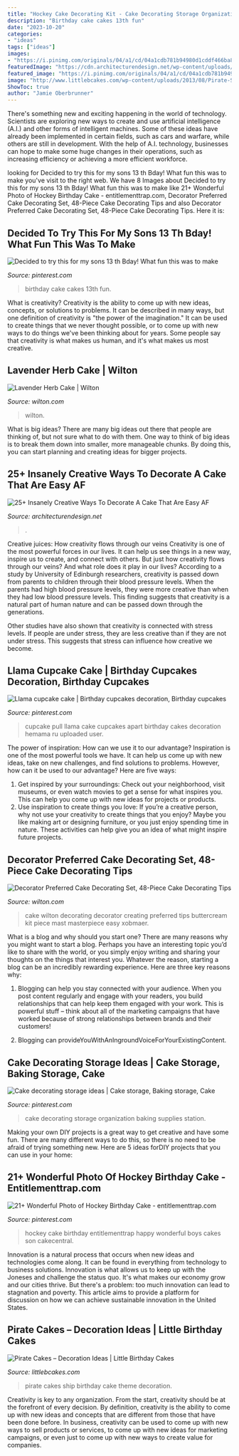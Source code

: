 ```yaml
---
title: "Hockey Cake Decorating Kit - Cake Decorating Storage Organization Baking Supplies Station"
description: "Birthday cake cakes 13th fun"
date: "2023-10-20"
categories:
- "ideas"
tags: ["ideas"]
images:
- "https://i.pinimg.com/originals/04/a1/cd/04a1cdb781b94980d1cddf466ba8d0a1.png"
featuredImage: "https://cdn.architecturendesign.net/wp-content/uploads/2015/09/AD-Insanely-Creative-Ways-To-Decorate-A-Cake-12.jpg"
featured_image: "https://i.pinimg.com/originals/04/a1/cd/04a1cdb781b94980d1cddf466ba8d0a1.png"
image: "http://www.littlebcakes.com/wp-content/uploads/2013/08/Pirate-Ship-Cakes.jpg"
ShowToc: true
author: "Jamie Oberbrunner"
---
```



There's something new and exciting happening in the world of technology. Scientists are exploring new ways to create and use artificial intelligence (A.I.) and other forms of intelligent machines. Some of these ideas have already been implemented in certain fields, such as cars and warfare, while others are still in development. With the help of A.I. technology, businesses can hope to make some huge changes in their operations, such as increasing efficiency or achieving a more efficient workforce.

	

		
looking for Decided to try this for my sons 13 th Bday! What fun this was to make you've visit to the right web. We have 8 Images about Decided to try this for my sons 13 th Bday! What fun this was to make like 21+ Wonderful Photo of Hockey Birthday Cake - entitlementtrap.com, Decorator Preferred Cake Decorating Set, 48-Piece Cake Decorating Tips and also Decorator Preferred Cake Decorating Set, 48-Piece Cake Decorating Tips. Here it is:
		
    
## Decided To Try This For My Sons 13 Th Bday! What Fun This Was To Make

<img loading=lazy src="https://i.pinimg.com/736x/e2/90/e1/e290e122cc5e7698a52d6d56156ac58d--kit-kat-birthday-cake-th-birthday-ideas-for-boys.jpg" onerror="this.onerror=null;this.src='https://tse4.mm.bing.net/th?id=OIP.YEyXtoP7DNq_zHjKT_tMCAHaJ3&amp;pid=15.1';" alt="Decided to try this for my sons 13 th Bday! What fun this was to make">

_Source: pinterest.com_

>birthday cake cakes 13th fun. 

	

What is creativity?
Creativity is the ability to come up with new ideas, concepts, or solutions to problems. It can be described in many ways, but one definition of creativity is "the power of the imagination." It can be used to create things that we never thought possible, or to come up with new ways to do things we've been thinking about for years. Some people say that creativity is what makes us human, and it's what makes us most creative.

    
## Lavender Herb Cake | Wilton

<img loading=lazy src="https://www.wilton.com/dw/image/v2/AAWA_PRD/on/demandware.static/-/Sites-wilton-project-master/default/dw4c489686/images/project/WLPROJ-9117/WiltonSpatulaIcingProject3.jpg?sw=1440&amp;sh=750&amp;sm=fit" onerror="this.onerror=null;this.src='https://tse4.mm.bing.net/th?id=OIP.C3Bzc0cfd9i5yFKjo5IbaAHaHa&amp;pid=15.1';" alt="Lavender Herb Cake | Wilton">

_Source: wilton.com_

>wilton. 

	

What is big ideas?
There are many big ideas out there that people are thinking of, but not sure what to do with them. One way to think of big ideas is to break them down into smaller, more manageable chunks. By doing this, you can start planning and creating ideas for bigger projects.

    
## 25+ Insanely Creative Ways To Decorate A Cake That Are Easy AF

<img loading=lazy src="https://cdn.architecturendesign.net/wp-content/uploads/2015/09/AD-Insanely-Creative-Ways-To-Decorate-A-Cake-12.jpg" onerror="this.onerror=null;this.src='https://tse2.mm.bing.net/th?id=OIP.2dFiqogMcWfHQNddO5XVCAHaKr&amp;pid=15.1';" alt="25+ Insanely Creative Ways To Decorate A Cake That Are Easy AF">

_Source: architecturendesign.net_

>. 

	

Creative juices: How creativity flows through our veins
Creativity is one of the most powerful forces in our lives. It can help us see things in a new way, inspire us to create, and connect with others. But just how creativity flows through our veins? And what role does it play in our lives?
According to a study by University of Edinburgh researchers, creativity is passed down from parents to children through their blood pressure levels. When the parents had high blood pressure levels, they were more creative than when they had low blood pressure levels. This finding suggests that creativity is a natural part of human nature and can be passed down through the generations.

Other studies have also shown that creativity is connected with stress levels. If people are under stress, they are less creative than if they are not under stress. This suggests that stress can influence how creative we become.

    
## Llama Cupcake Cake | Birthday Cupcakes Decoration, Birthday Cupcakes

<img loading=lazy src="https://i.pinimg.com/originals/04/a1/cd/04a1cdb781b94980d1cddf466ba8d0a1.png" onerror="this.onerror=null;this.src='https://tse3.mm.bing.net/th?id=OIP.QXZmtaki0nY21Q-K4R4HgwHaNK&amp;pid=15.1';" alt="Llama cupcake cake | Birthday cupcakes decoration, Birthday cupcakes">

_Source: pinterest.com_

>cupcake pull llama cake cupcakes apart birthday cakes decoration hemama ru uploaded user. 

	

The power of inspiration: How can we use it to our advantage?
Inspiration is one of the most powerful tools we have. It can help us come up with new ideas, take on new challenges, and find solutions to problems. However, how can it be used to our advantage? Here are five ways: 
1) Get inspired by your surroundings: Check out your neighborhood, visit museums, or even watch movies to get a sense for what inspires you. This can help you come up with new ideas for projects or products. 
2) Use inspiration to create things you love: If you’re a creative person, why not use your creativity to create things that you enjoy? Maybe you like making art or designing furniture, or you just enjoy spending time in nature. These activities can help give you an idea of what might inspire future projects.

    
## Decorator Preferred Cake Decorating Set, 48-Piece Cake Decorating Tips

<img loading=lazy src="https://www.wilton.com/dw/image/v2/AAWA_PRD/on/demandware.static/-/Sites-wilton-product-master/default/dw5701f4ad/images/product/2109-3127/2109-3127_1.jpg?sw=1000&amp;sh=1000&amp;sm=fit" onerror="this.onerror=null;this.src='https://tse1.mm.bing.net/th?id=OIP.Kxj4j_ymi5YCZtA0KODLGQHaHa&amp;pid=15.1';" alt="Decorator Preferred Cake Decorating Set, 48-Piece Cake Decorating Tips">

_Source: wilton.com_

>cake wilton decorating decorator creating preferred tips buttercream kit piece mast masterpiece easy xobmaer. 

	

What is a blog and why should you start one?
There are many reasons why you might want to start a blog. Perhaps you have an interesting topic you’d like to share with the world, or you simply enjoy writing and sharing your thoughts on the things that interest you. Whatever the reason, starting a blog can be an incredibly rewarding experience. Here are three key reasons why: 
1) Blogging can help you stay connected with your audience. When you post content regularly and engage with your readers, you build relationships that can help keep them engaged with your work. This is powerful stuff – think about all of the marketing campaigns that have worked because of strong relationships between brands and their customers! 

2) Blogging can provideYouWithAnIngroundVoiceForYourExistingContent.

    
## Cake Decorating Storage Ideas | Cake Storage, Baking Storage, Cake

<img loading=lazy src="https://i.pinimg.com/originals/e3/88/d5/e388d5b95ee662b6a597597a46d78e11.jpg" onerror="this.onerror=null;this.src='https://tse1.mm.bing.net/th?id=OIP.Fe8J41lQEXLvTPYufVOWAgAAAA&amp;pid=15.1';" alt="Cake decorating storage ideas | Cake storage, Baking storage, Cake">

_Source: pinterest.com_

>cake decorating storage organization baking supplies station. 

	

Making your own DIY projects is a great way to get creative and have some fun. There are many different ways to do this, so there is no need to be afraid of trying something new. Here are 5 ideas forDIY projects that you can use in your home: 

    
## 21+ Wonderful Photo Of Hockey Birthday Cake - Entitlementtrap.com

<img loading=lazy src="https://i.pinimg.com/originals/b1/f9/8e/b1f98e71f6637b2fff64a765f88a8ef9.jpg" onerror="this.onerror=null;this.src='https://tse4.mm.bing.net/th?id=OIP.hmL4GiTtBuhTTTroGsNZUwHaLH&amp;pid=15.1';" alt="21+ Wonderful Photo of Hockey Birthday Cake - entitlementtrap.com">

_Source: pinterest.com_

>hockey cake birthday entitlementtrap happy wonderful boys cakes son cakecentral. 

	

Innovation is a natural process that occurs when new ideas and technologies come along. It can be found in everything from technology to business solutions. Innovation is what allows us to keep up with the Joneses and challenge the status quo. It's what makes our economy grow and our cities thrive. But there's a problem: too much innovation can lead to stagnation and poverty. This article aims to provide a platform for discussion on how we can achieve sustainable innovation in the United States.

    
## Pirate Cakes – Decoration Ideas | Little Birthday Cakes

<img loading=lazy src="http://www.littlebcakes.com/wp-content/uploads/2013/08/Pirate-Ship-Cakes.jpg" onerror="this.onerror=null;this.src='https://tse1.mm.bing.net/th?id=OIP.2q1SZYguECIf80MiCUX3PQHaFj&amp;pid=15.1';" alt="Pirate Cakes – Decoration Ideas | Little Birthday Cakes">

_Source: littlebcakes.com_

>pirate cakes ship birthday cake theme decoration. 

	

Creativity is key to any organization. From the start, creativity should be at the forefront of every decision. By definition, creativity is the ability to come up with new ideas and concepts that are different from those that have been done before. In business, creativity can be used to come up with new ways to sell products or services, to come up with new ideas for marketing campaigns, or even just to come up with new ways to create value for companies.

